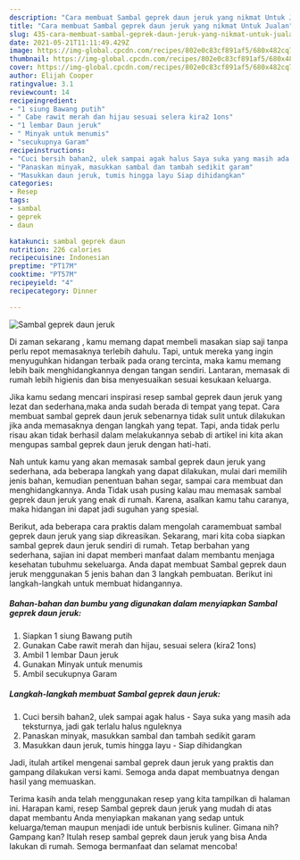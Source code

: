 ```yaml
---
description: "Cara membuat Sambal geprek daun jeruk yang nikmat Untuk Jualan"
title: "Cara membuat Sambal geprek daun jeruk yang nikmat Untuk Jualan"
slug: 435-cara-membuat-sambal-geprek-daun-jeruk-yang-nikmat-untuk-jualan
date: 2021-05-21T11:11:49.429Z
image: https://img-global.cpcdn.com/recipes/802e0c83cf891af5/680x482cq70/sambal-geprek-daun-jeruk-foto-resep-utama.jpg
thumbnail: https://img-global.cpcdn.com/recipes/802e0c83cf891af5/680x482cq70/sambal-geprek-daun-jeruk-foto-resep-utama.jpg
cover: https://img-global.cpcdn.com/recipes/802e0c83cf891af5/680x482cq70/sambal-geprek-daun-jeruk-foto-resep-utama.jpg
author: Elijah Cooper
ratingvalue: 3.1
reviewcount: 14
recipeingredient:
- "1 siung Bawang putih"
- " Cabe rawit merah dan hijau sesuai selera kira2 1ons"
- "1 lembar Daun jeruk"
- " Minyak untuk menumis"
- "secukupnya Garam"
recipeinstructions:
- "Cuci bersih bahan2, ulek sampai agak halus Saya suka yang masih ada teksturnya, jadi gak terlalu halus nguleknya"
- "Panaskan minyak, masukkan sambal dan tambah sedikit garam"
- "Masukkan daun jeruk, tumis hingga layu Siap dihidangkan"
categories:
- Resep
tags:
- sambal
- geprek
- daun

katakunci: sambal geprek daun 
nutrition: 226 calories
recipecuisine: Indonesian
preptime: "PT17M"
cooktime: "PT57M"
recipeyield: "4"
recipecategory: Dinner

---
```



![Sambal geprek daun jeruk](https://img-global.cpcdn.com/recipes/802e0c83cf891af5/680x482cq70/sambal-geprek-daun-jeruk-foto-resep-utama.jpg)

Di zaman  sekarang , kamu memang dapat membeli masakan siap saji tanpa perlu repot memasaknya terlebih dahulu. Tapi, untuk mereka yang ingin menyuguhkan hidangan terbaik pada orang tercinta, maka kamu memang lebih baik menghidangkannya dengan tangan sendiri. Lantaran, memasak di rumah lebih higienis dan bisa menyesuaikan sesuai kesukaan keluarga.

Jika kamu sedang mencari inspirasi resep sambal geprek daun jeruk yang lezat dan sederhana,maka anda sudah berada di tempat yang tepat. Cara membuat sambal geprek daun jeruk  sebenarnya tidak sulit untuk dilakukan jika anda memasaknya dengan langkah yang tepat. Tapi, anda tidak perlu risau akan tidak berhasil dalam melakukannya 
sebab di artikel ini kita akan mengupas sambal geprek daun jeruk dengan hati-hati.  



Nah untuk kamu yang akan memasak sambal geprek daun jeruk yang sederhana, ada beberapa langkah yang dapat dilakukan, mulai dari memilih jenis bahan, kemudian penentuan bahan segar, sampai cara membuat dan menghidangkannya. Anda Tidak usah pusing kalau mau memasak sambal geprek daun jeruk yang enak di rumah. Karena, asalkan kamu  tahu caranya, maka hidangan ini dapat jadi suguhan yang spesial.

Berikut, ada beberapa cara praktis  dalam mengolah caramembuat sambal geprek daun jeruk yang siap dikreasikan. Sekarang, mari kita coba siapkan sambal geprek daun jeruk sendiri di rumah. Tetap berbahan yang sederhana, sajian ini dapat memberi manfaat dalam membantu menjaga kesehatan tubuhmu sekeluarga. Anda dapat membuat Sambal geprek daun jeruk menggunakan 5 jenis bahan dan 3 langkah pembuatan. Berikut ini langkah-langkah untuk membuat hidangannya.

<!--inarticleads1-->

##### Bahan-bahan dan bumbu yang digunakan dalam menyiapkan Sambal geprek daun jeruk:

1. Siapkan 1 siung Bawang putih
1. Gunakan  Cabe rawit merah dan hijau, sesuai selera (kira2 1ons)
1. Ambil 1 lembar Daun jeruk
1. Gunakan  Minyak untuk menumis
1. Ambil secukupnya Garam




<!--inarticleads2-->

##### Langkah-langkah membuat Sambal geprek daun jeruk:

1. Cuci bersih bahan2, ulek sampai agak halus - Saya suka yang masih ada teksturnya, jadi gak terlalu halus nguleknya
1. Panaskan minyak, masukkan sambal dan tambah sedikit garam
1. Masukkan daun jeruk, tumis hingga layu - Siap dihidangkan




Jadi, itulah artikel mengenai  sambal geprek daun jeruk  yang praktis dan gampang dilakukan versi kami. Semoga anda dapat membuatnya dengan hasil yang memuaskan. 

Terima kasih anda telah menggunakan resep yang kita tampilkan di halaman ini. Harapan kami, resep  Sambal geprek daun jeruk yang mudah di atas dapat membantu Anda menyiapkan makanan yang sedap untuk keluarga/teman maupun menjadi ide untuk berbisnis kuliner. Gimana nih? Gampang kan? Itulah resep sambal geprek daun jeruk yang bisa Anda lakukan di rumah. Semoga bermanfaat dan selamat mencoba!

